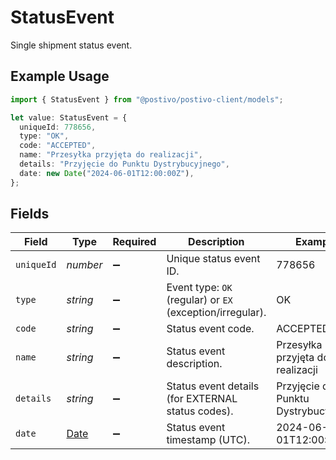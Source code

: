 # StatusEvent

Single shipment status event.

## Example Usage

```typescript
import { StatusEvent } from "@postivo/postivo-client/models";

let value: StatusEvent = {
  uniqueId: 778656,
  type: "OK",
  code: "ACCEPTED",
  name: "Przesyłka przyjęta do realizacji",
  details: "Przyjęcie do Punktu Dystrybucyjnego",
  date: new Date("2024-06-01T12:00:00Z"),
};
```

## Fields

| Field                                                                                         | Type                                                                                          | Required                                                                                      | Description                                                                                   | Example                                                                                       |
| --------------------------------------------------------------------------------------------- | --------------------------------------------------------------------------------------------- | --------------------------------------------------------------------------------------------- | --------------------------------------------------------------------------------------------- | --------------------------------------------------------------------------------------------- |
| `uniqueId`                                                                                    | *number*                                                                                      | :heavy_minus_sign:                                                                            | Unique status event ID.                                                                       | 778656                                                                                        |
| `type`                                                                                        | *string*                                                                                      | :heavy_minus_sign:                                                                            | Event type: `OK` (regular) or `EX` (exception/irregular).                                     | OK                                                                                            |
| `code`                                                                                        | *string*                                                                                      | :heavy_minus_sign:                                                                            | Status event code.                                                                            | ACCEPTED                                                                                      |
| `name`                                                                                        | *string*                                                                                      | :heavy_minus_sign:                                                                            | Status event description.                                                                     | Przesyłka przyjęta do realizacji                                                              |
| `details`                                                                                     | *string*                                                                                      | :heavy_minus_sign:                                                                            | Status event details (for EXTERNAL status codes).                                             | Przyjęcie do Punktu Dystrybucyjnego                                                           |
| `date`                                                                                        | [Date](https://developer.mozilla.org/en-US/docs/Web/JavaScript/Reference/Global_Objects/Date) | :heavy_minus_sign:                                                                            | Status event timestamp (UTC).                                                                 | 2024-06-01T12:00:00Z                                                                          |